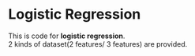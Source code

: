 # Logistic Regression
This is code for **logistic regression**.   
2 kinds of dataset(2 features/ 3 features) are provided.
